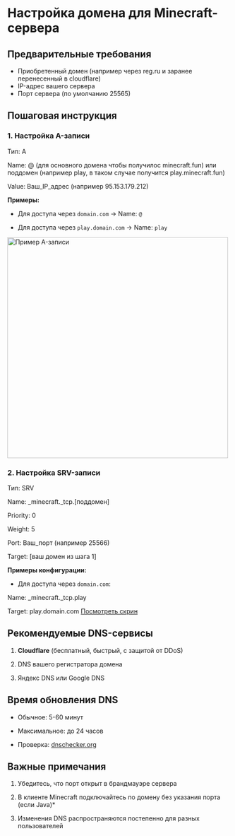 # Настройка домена для Minecraft-сервера

## Предварительные требования
- Приобретенный домен (например через reg.ru и заранее перенесенный в cloudflare)
- IP-адрес вашего сервера
- Порт сервера (по умолчанию 25565)

## Пошаговая инструкция

### 1. Настройка A-записи
Тип: A

Name: @ (для основного домена чтобы получилос minecraft.fun) или поддомен (например play, в таком случае получится play.minecraft.fun)

Value: Ваш_IP_адрес (например 95.153.179.212)

**Примеры:**
- Для доступа через `domain.com` → Name: `@`

- Для доступа через `play.domain.com` → Name: `play`

<img src="assets/azapis.png" alt="Пример A-записи" width="500">

### 2. Настройка SRV-записи
Тип: SRV

Name: _minecraft._tcp.[поддомен]

Priority: 0

Weight: 5

Port: Ваш_порт (например 25566)

Target: [ваш домен из шага 1]

**Примеры конфигурации:**
- Для доступа через `domain.com`:

Name: _minecraft._tcp.play

Target: play.domain.com
[Посмотреть скрин](srvzapis.png)

## Рекомендуемые DNS-сервисы
1. **Cloudflare** (бесплатный, быстрый, с защитой от DDoS)

2. DNS вашего регистратора домена

3. Яндекс DNS или Google DNS

## Время обновления DNS
- Обычное: 5-60 минут

- Максимальное: до 24 часов

- Проверка: [dnschecker.org](https://dnschecker.org)

## Важные примечания
1. Убедитесь, что порт открыт в брандмауэре сервера

2. В клиенте Minecraft подключайтесь по домену без указания порта (если Java)*

3. Изменения DNS распространяются постепенно для разных пользователей
